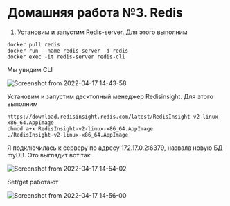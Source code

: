 # Домашняя работа №3. Redis

1. Установим и запустим Redis-server. Для этого выполним
```shell
docker pull redis
docker run --name redis-server -d redis
docker exec -it redis-server redis-cli
```
Мы увидим CLI

![Screenshot from 2022-04-17 14-43-58](https://user-images.githubusercontent.com/60742399/163713339-92ba785f-38c1-4495-b171-d68304cb0031.png)

Установим и запустим десктопный менеджер Redisinsight. Для этого выполним
```shell
https://download.redisinsight.redis.com/latest/RedisInsight-v2-linux-x86_64.AppImage
chmod a+x RedisInsight-v2-linux-x86_64.AppImage
./RedisInsight-v2-linux-x86_64.AppImage
```

Я подключилась к серверу по адресу 172.17.0.2:6379, назвала новую БД myDB. Это выглядит вот так

![Screenshot from 2022-04-17 14-54-02](https://user-images.githubusercontent.com/60742399/163713263-c6b62ec6-cc64-48f2-8cae-b911e1a15f85.png)

Set/get работают

![Screenshot from 2022-04-17 14-56-00](https://user-images.githubusercontent.com/60742399/163713311-6aa8f18c-691f-41b4-9ea3-5847e908fa2e.png)
